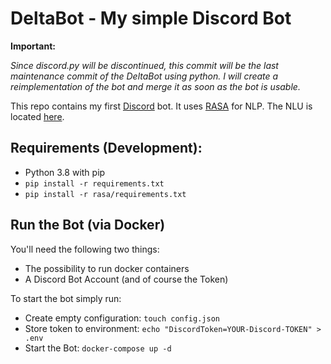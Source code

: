 # DeltaBot - My simple Discord Bot

**Important:**

*Since discord.py will be discontinued, this commit will be the last maintenance commit of the DeltaBot using python. I
will create a reimplementation of the bot and merge it as soon as the bot is usable.*

This repo contains my first [Discord](https://discordapp.com/) bot. It uses [RASA]("https://rasa.com") for NLP. The NLU
is located [here](https://github.com/dfuchss/DeltaBot-NLU).

## Requirements (Development):

* Python 3.8 with pip
* `pip install -r requirements.txt`
* `pip install -r rasa/requirements.txt`

## Run the Bot (via Docker)

You'll need the following two things:

* The possibility to run docker containers
* A Discord Bot Account (and of course the Token)

To start the bot simply run:

* Create empty configuration: `touch config.json`
* Store token to environment: `echo "DiscordToken=YOUR-Discord-TOKEN" > .env`
* Start the Bot: `docker-compose up -d`

